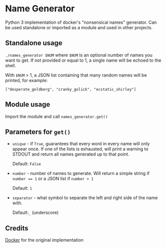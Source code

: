 # Name Generator

Python 3 implementation of docker's "nonsensical names" generator.
Can be used standalone or imported as a module and used in other projects.

## Standalone usage
`./names_generator $NUM` where `$NUM` is an optional number of names you want to get.
If not provided or equal to 1, a single name will be echoed to the shell.

With `$NUM` > 1, a JSON list containing that many random names will be printed, for example:

`["desperate_goldberg", "cranky_golick", "ecstatic_shirley"]`

## Module usage
Import the module and call `names_generator.get()`

## Parameters for `get()`
- `unique` - if `True`, guarantees that every word in every name will only appear once. If one of the lists is exhausted, will print a warning to STDOUT and return all names generated up to that point.

  Default: `False`

- `number` - number of names to generate. Will return a simple string if `number == 1` or a JSON list if `number > 1`

  Default: `1`

- `separator` - what symbol to separate the left and right side of the name with.

  Default:`_` (underscore)

## Credits

[Docker](https://github.com/docker/docker) for the original implementation
